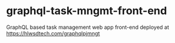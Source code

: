 # graphql-task-mngmt-front-end
GraphQL based task management web app front-end deployed at https://hlwsdtech.com/graphqlpjmngt
